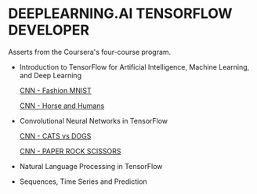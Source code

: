 # DEEPLEARNING.AI TENSORFLOW DEVELOPER

Asserts from the Coursera's four-course program.


* Introduction to TensorFlow for Artificial Intelligence, Machine Learning, and Deep Learning

  [CNN - Fashion MNIST](https://github.com/nilbsongalindo/tensorflow-developer-specialization/blob/main/fashion_mnist_CNN.ipynb)
  
  [CNN - Horse and Humans](https://github.com/nilbsongalindo/tensorflow-developer-specialization/blob/main/horses_humans_CNN.ipynb)
  
  
 * Convolutional Neural Networks in TensorFlow
 
    [CNN - CATS vs DOGS](https://github.com/nilbsongalindo/tensorflow-developer-specialization/blob/main/cats%20vs%20dogs.ipynb)
    
    [CNN - PAPER ROCK SCISSORS](https://github.com/nilbsongalindo/tensorflow-developer-specialization/blob/main/Rock%20Paper%20Scissors.ipynb)

* Natural Language Processing in TensorFlow

* Sequences, Time Series and Prediction

